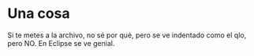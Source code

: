 # Una cosa
Si te metes a la archivo, no sé por qué, pero se ve indentado como el qlo, pero NO. En Eclipse se ve genial.
